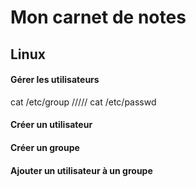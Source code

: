 # Mon carnet de notes
## Linux
#### Gérer les utilisateurs

cat /etc/group ///// cat /etc/passwd

#### Créer un utilisateur 
#### Créer un groupe
#### Ajouter un utilisateur à un groupe
